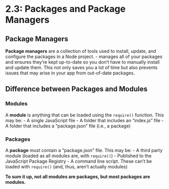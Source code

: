 # 2.3: Packages and Package Managers

## Package Managers

**Package managers** are a collection of tools used to install, update, and configure the packages in a Node project. 
    -  manages all of your packages and ensures they’re kept up-to-date so you don’t have to manually install and update them. This not only saves you a lot of time but also prevents issues that may arise in your app from out-of-date packages.

## Difference between Packages and Modules

### Modules 
A **module** is anything that can be loaded using the `require()` function. This may be:
    - A single JavaScript file
    - A folder that includes an “index.js” file
    - A folder that includes a “package.json” file (i.e., a package)

### Packages
A **package** must contain a “package.json” file. This may be:
    - A third party module (loaded as all modules are, with `require()`)
    - Published to the JavaScript Package Registry
    - A command line script. These can’t be loaded with `require()` (and, thus, aren’t actually modules)

**To sum it up, not all modules are packages, but most packages are modules.**